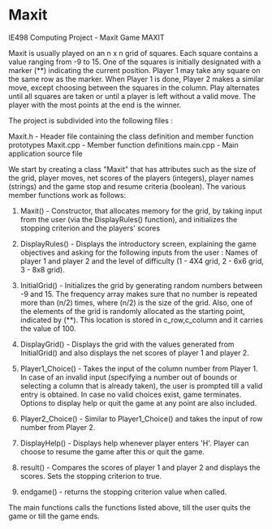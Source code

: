 # Maxit
IE498 Computing Project - Maxit Game
MAXIT

Maxit is usually played on an n x n grid of squares. Each square contains a value ranging from -9 to 15. One of the squares is 
initially designated with a marker (**) indicating the current position. Player 1 may take any square on the same row as the 
marker. When Player 1 is done, Player 2 makes a similar move, except choosing between the squares in the column.
Play alternates until all squares are taken or until a player is left without a valid move. The player with the most points 
at the end is the winner.

The project is subdivided into the following files :
	
Maxit.h - Header file containing the class definition and member function prototypes
Maxit.cpp - Member function definitions
main.cpp - Main application source file

We start by creating a class "Maxit" that has attributes such as the size of the grid, player moves, net scores of the players 
(integers), player names (strings) and the game stop and resume criteria (boolean). The various member functions work as follows:

1. Maxit() - Constructor, that allocates memory for the grid, by taking input from the user (via the DisplayRules() function),
and initializes the stopping criterion and the players' scores

2. DisplayRules() - Displays the introductory screen, explaining the game objectives and asking for the following inputs from
the user : Names of player 1 and player 2 and the level of difficulty (1 - 4X4 grid, 2 - 6x6 grid, 3 - 8x8 grid).

3. InitialGrid() - Initializes the grid by generating random numbers between -9 and 15. The frequency array makes sure 
that no number is repeated more than (n/2) times, where (n/2) is the size of the grid.  Also, one of the elements of the grid is
randomly allocated as the starting point, indicated by (**). This location is stored in c_row,c_column and it carries the value
of 100.

4. DisplayGrid() - Displays the grid with the values generated from InitialGrid() and also displays the net scores of player 1
and player 2.

5. Player1_Choice() - Takes the input of the column number from Player 1. In case of an invalid input (specifying a number out
of bounds or selecting a column that is already taken), the user is prompted till a valid entry is obtained. In case no valid
choices exist, game terminates. Options to display help or quit the game at any point are also included.

6. Player2_Choice() - Similar to Player1_Choice() and takes the input of row number from Player 2.

7. DisplayHelp() - Displays help whenever player enters 'H'. Player can choose to resume the game after this or quit the game.

8. result() - Compares the scores of player 1 and  player 2 and displays the scores. Sets the stopping criterion to true.

9. endgame() - returns the stopping criterion value when called. 

The main functions calls the functions listed above, till the user quits the game or till the game ends.

